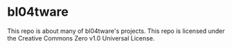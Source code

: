 # bl04tware

This repo is about many of bl04tware's projects. This repo is licensed under the Creative Commons Zero v1.0 Universal License.
